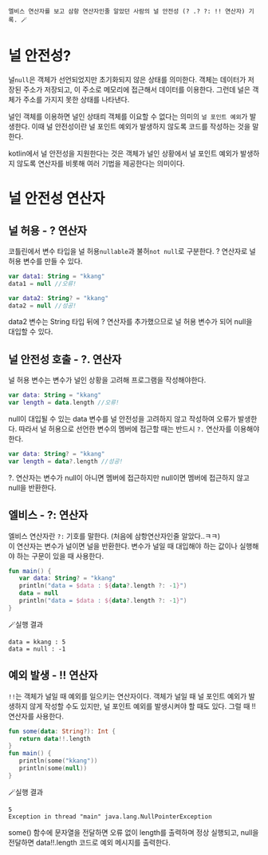 `엘비스 연산자를 보고 삼항 연산자인줄 알았던 사람의 널 안전성 (? .? ?: !! 연산자) 기록. 🪄`  

# 널 안전성?
널`null`은 객체가 선언되었지만 초기화되지 않은 상태를 의미한다. 객체는 데이터가 저장된 주소가 저장되고, 이 주소로 메모리에 접근해서 데이터를 이용한다. 그런데 널은 객체가 주소를 가지지 못한 상태를 나타낸다.  

널인 객체를 이용하면 널인 상태릐 객체를 이요할 수 없다는 의미의 `널 포인트 예외`가 발생한다. 이때 널 안전성이란 널 포인트 예외가 발생하지 않도록 코드를 작성하는 것을 말한다.

kotlin에서 널 안전성을 지원한다는 것은 객체가 널인 상황에서 널 포인트 예외가 발생하지 않도록 연산자를 비롯해 여러 기법을 제공한다는 의미이다.

# 널 안전성 연산자
## 널 허용 - ? 연산자
코틀린에서 변수 타입을 널 허용`nullable`과 불허`not null`로 구분한다. ? 연산자로 널 허용 변수를 만들 수 있다.

```kotlin
var data1: String = "kkang"
data1 = null //오류!

var data2: String? = "kkang"
data2 = null //성공!
```
data2 변수는 String 타입 뒤에 ? 연산자를 추가했으므로 널 허용 변수가 되어 null을 대입할 수 있다.

## 널 안전성 호출 - ?. 연산자
널 허용 변수는 변수가 널인 상황을 고려해 프로그램을 작성해야한다.
```kotlin
var data: String = "kkang"
var length = data.length //오류!
```
null이 대입될 수 있는 data 변수를 널 안전성을 고려하지 않고 작성하여 오류가 발생한다. 따라서 널 허용으로 선언한 변수의 멤버에 접근할 때는 반드시 `?.` 연산자를 이용해야 한다.  

```kotlin
var data: String? = "kkang"
var length = data?.length //성공!
```
?. 연산자는 변수가 null이 아니면 멤버에 접근하지만 null이면 멤버에 접근하지 않고 null을 반환한다.

## 엘비스 - ?: 연산자
엘비스 연산자란 `?:` 기호를 말한다. (처음에 삼항연산자인줄 알았다..ㅋㅋ)  
이 연산자는 변수가 널이면 널을 반환한다. 변수가 널일 때 대입해야 하는 값이나 실행해야 하는 구문이 있을 때 사용한다.
```kotlin
fun main() {
   var data: String? = "kkang"
   println("data = $data : ${data?.length ?: -1}")
   data = null
   println("data = $data : ${data?.length ?: -1}")
}
```
🪄실행 결과
```
data = kkang : 5
data = null : -1
```

## 예외 발생 - !! 연산자
`!!`는 객체가 널일 때 예외를 일으키는 연산자이다. 객체가 널일 때 널 포인트 예외가 발생하지 않게 작성할 수도 있지만, 널 포인트 예외를 발생시켜야 할 때도 있다. 그럴 때 !! 연산자를 사용한다.
```kotlin
fun some(data: String?): Int {
   return data!!.length
}
fun main() {
   println(some("kkang"))
   println(some(null))
}
```
🪄실행 결과
```
5
Exception in thread "main" java.lang.NullPointerException
```
some() 함수에 문자열을 전달하면 오류 없이 length를 출력하며 정상 실행되고, null을 전달하면 data!!.length 코드로 예외 메시지를 출력한다.


